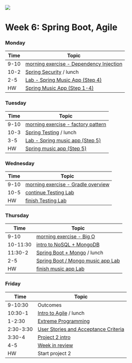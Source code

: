 ![](https://ga-dash.s3.amazonaws.com/production/assets/logo-9f88ae6c9c3871690e33280fcf557f33.png)

# Week 6: Spring Boot, Agile

### Monday

Time |         Topic 
---  | ----------------------
9-10 | [morning exercise - Dependency Injection](/Week6/Lessons/1-Monday/1-Dependency-Injection-Inversion-Of-Control)
10-2 | [Spring Security](/Week6/Lessons/1-Monday/2-Spring-Boot-Security-Lesson) / lunch
2-5  | [Lab - Spring Music App (Step 4)](https://git.generalassemb.ly/GA-Cognizant/spring-boot/tree/master/spring-boot-lab)
HW   | [Spring Music App (Step 1-4)](https://git.generalassemb.ly/GA-Cognizant/spring-boot/tree/master/spring-boot-lab)


### Tuesday

Time |         Topic 
---  | ----------------------
9-10 | [morning exercise - factory pattern](https://git.generalassemb.ly/GA-Cognizant/spring-boot/blob/master/spring-design-patterns/factory-singleton.md)
10-3 | [Spring Testing](https://git.generalassemb.ly/GA-Cognizant/spring-boot/tree/master/spring-boot-testing-lesson) / lunch
3-5  | [Lab - Spring music app (Step 5)](https://git.generalassemb.ly/GA-Cognizant/spring-boot/tree/master/spring-boot-lab#step-5-spring-testing)
HW   | [Spring music app (Step 5)](https://git.generalassemb.ly/GA-Cognizant/spring-boot/tree/master/spring-boot-lab#step-5-spring-testing)


### Wednesday

Time |         Topic 
---  | ----------------------
9-10 | [morning exercise - Gradle overview](https://git.generalassemb.ly/GA-Cognizant/spring-boot/tree/master/gradle-intro)
10-5 | [continue Testing Lab](https://git.generalassemb.ly/GA-Cognizant/spring-boot/tree/master/spring-boot-lab#step-5-spring-testing)
HW   | [finish Testing Lab](https://git.generalassemb.ly/GA-Cognizant/spring-boot/tree/master/spring-boot-lab#step-5-spring-testing)


### Thursday

Time     |         Topic 
---      | ----------------------
9-10     | [morning exercise - Big O](https://git.generalassemb.ly/GA-Cognizant/interview-prep/blob/master/comp-sci-exercises/big-o.md)
10-11:30 | [intro to NoSQL + MongoDB](https://git.generalassemb.ly/GA-Cognizant/databases/tree/master/mongo-nosql-intro-lesson)
11:30-2  | [Spring Boot + Mongo](https://git.generalassemb.ly/GA-Cognizant/spring-boot/tree/master/spring-data-mongodb-lesson) / lunch
2-5      | [Spring Boot / Mongo music app Lab](https://git.generalassemb.ly/GA-Cognizant/spring-boot/tree/master/spring-boot-mongo-lab)
HW       | [finish music app Lab](https://git.generalassemb.ly/GA-Cognizant/spring-boot/tree/master/spring-boot-mongo-lab)


### Friday

Time      |         Topic 
---       | --------------------- 
9-10:30   | Outcomes 
10:30-1   | [Intro to Agile](https://git.generalassemb.ly/GA-Cognizant/agile-extreme-programming/tree/master/agile-intro) / lunch
1-2:30    | [Extreme Programming](https://git.generalassemb.ly/GA-Cognizant/agile-extreme-programming/tree/master/extreme-programming)
2:30-3:30 | [User Stories and Acceptance Criteria](https://git.generalassemb.ly/GA-Cognizant/agile-extreme-programming/tree/master/user-stories)
3:30-4    | [Project 2 intro](https://git.generalassemb.ly/GA-Cognizant/amex-projects/blob/master/project-2.md)
4-5       | [Week in review](https://git.generalassemb.ly/GA-Cognizant/additional-material/blob/master/week-in-review.md)
HW        | Start project 2


